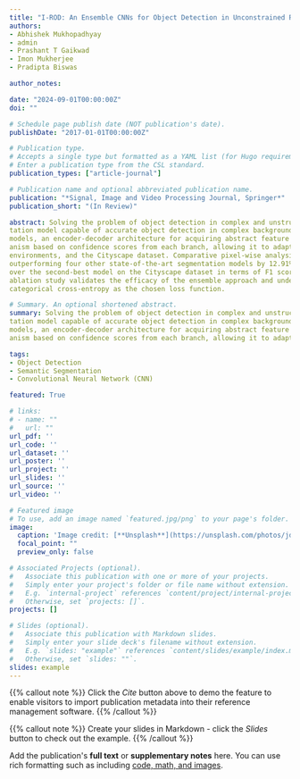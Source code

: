 ```yaml
---
title: "I-ROD: An Ensemble CNNs for Object Detection in Unconstrained Road Scenarios"
authors:
- Abhishek Mukhopadhyay
- admin
- Prashant T Gaikwad
- Imon Mukherjee
- Pradipta Biswas

author_notes:

date: "2024-09-01T00:00:00Z"
doi: ""

# Schedule page publish date (NOT publication's date).
publishDate: "2017-01-01T00:00:00Z"

# Publication type.
# Accepts a single type but formatted as a YAML list (for Hugo requirements).
# Enter a publication type from the CSL standard.
publication_types: ["article-journal"]

# Publication name and optional abbreviated publication name.
publication: "*Signal, Image and Video Processing Journal, Springer*"
publication_short: "(In Review)"

abstract: Solving the problem of object detection in complex and unstructured environments is crucial for enhancing the safety and efficiency of autonomous system. This paper introduces a semantic segmen-
tation model capable of accurate object detection in complex backgrounds by integrating multiple Convolutional Neural Networks (CNNs). The system incorporates two distinct types of segmentation
models, an encoder-decoder architecture for acquiring abstract feature representations and a dilated convolutional branch to tackle variations in object sizes. The model employs a dynamic fusion mech-
anism based on confidence scores from each branch, allowing it to adapt to varying and dynamic situations. The model is evaluated on the Indian Driving Dataset (IDD), featuring unstructured road
environments, and the Cityscape dataset. Comparative pixel-wise analysis shows the proposed model
outperforming four other state-of-the-art segmentation models by 12.91% on the IDD and by 19.7%
over the second-best model on the Cityscape dataset in terms of F1 score. Furthermore, an extensive
ablation study validates the efficacy of the ensemble approach and underscores the effectiveness of
categorical cross-entropy as the chosen loss function.

# Summary. An optional shortened abstract.
summary: Solving the problem of object detection in complex and unstructured environments is crucial for enhancing the safety and efficiency of autonomous system. This paper introduces a semantic segmen-
tation model capable of accurate object detection in complex backgrounds by integrating multiple Convolutional Neural Networks (CNNs). The system incorporates two distinct types of segmentation
models, an encoder-decoder architecture for acquiring abstract feature representations and a dilated convolutional branch to tackle variations in object sizes. The model employs a dynamic fusion mech-
anism based on confidence scores from each branch, allowing it to adapt to varying and dynamic situations.

tags:
- Object Detection
- Semantic Segmentation
- Convolutional Neural Network (CNN)

featured: True

# links:
# - name: ""
#   url: ""
url_pdf: ''
url_code: ''
url_dataset: ''
url_poster: ''
url_project: ''
url_slides: ''
url_source: ''
url_video: ''

# Featured image
# To use, add an image named `featured.jpg/png` to your page's folder. 
image:
  caption: 'Image credit: [**Unsplash**](https://unsplash.com/photos/jdD8gXaTZsc)'
  focal_point: ""
  preview_only: false

# Associated Projects (optional).
#   Associate this publication with one or more of your projects.
#   Simply enter your project's folder or file name without extension.
#   E.g. `internal-project` references `content/project/internal-project/index.md`.
#   Otherwise, set `projects: []`.
projects: []

# Slides (optional).
#   Associate this publication with Markdown slides.
#   Simply enter your slide deck's filename without extension.
#   E.g. `slides: "example"` references `content/slides/example/index.md`.
#   Otherwise, set `slides: ""`.
slides: example
---
```


{{% callout note %}}
Click the *Cite* button above to demo the feature to enable visitors to import publication metadata into their reference management software.
{{% /callout %}}

{{% callout note %}}
Create your slides in Markdown - click the *Slides* button to check out the example.
{{% /callout %}}

Add the publication's **full text** or **supplementary notes** here. You can use rich formatting such as including [code, math, and images](https://docs.hugoblox.com/content/writing-markdown-latex/).
